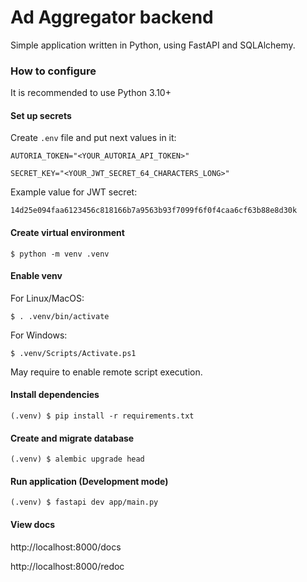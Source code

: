 # Ad Aggregator backend

Simple application written in Python, using FastAPI and SQLAlchemy.

### How to configure

It is recommended to use Python 3.10+


#### Set up secrets

Create `.env` file and put next values in it:

`AUTORIA_TOKEN="<YOUR_AUTORIA_API_TOKEN>"`

`SECRET_KEY="<YOUR_JWT_SECRET_64_CHARACTERS_LONG>"`

Example value for JWT secret:

`14d25e094faa6123456c818166b7a9563b93f7099f6f0f4caa6cf63b88e8d30k`

#### Create virtual environment

`$ python -m venv .venv`

#### Enable venv
For Linux/MacOS:

`$ . .venv/bin/activate`

For Windows:

`$ .venv/Scripts/Activate.ps1`

May require to enable remote script execution.

#### Install dependencies

`(.venv) $ pip install -r requirements.txt`

#### Create and migrate database

`(.venv) $ alembic upgrade head`

#### Run application (Development mode)

`(.venv) $ fastapi dev app/main.py`

#### View docs

http://localhost:8000/docs

http://localhost:8000/redoc
